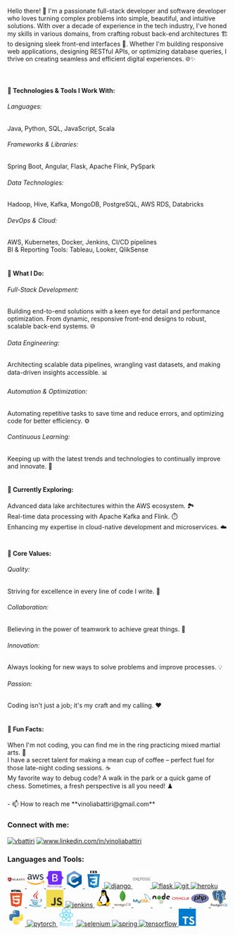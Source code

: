 
Hello there! 👋 I'm a passionate full-stack developer and software developer who loves turning complex problems into simple, beautiful, and intuitive solutions. With over a decade of experience in the tech industry, I've honed my skills in various domains, from crafting robust back-end architectures 🏗️ to designing sleek front-end interfaces 🎨. Whether I'm building responsive web applications, designing RESTful APIs, or optimizing database queries, I thrive on creating seamless and efficient digital experiences. 🌐✨<br><br><br>


<h4>🔧 Technologies & Tools I Work With:</h4>
<h6>Languages:</h6> Java, Python, SQL, JavaScript, Scala<br>
<h6>Frameworks & Libraries:</h6> Spring Boot, Angular, Flask, Apache Flink, PySpark<br>
<h6>Data Technologies:</h6> Hadoop, Hive, Kafka, MongoDB, PostgreSQL, AWS RDS, Databricks<br>
<h6>DevOps & Cloud:</h6> AWS, Kubernetes, Docker, Jenkins, CI/CD pipelines<br>
BI & Reporting Tools:</h6> Tableau, Looker, QlikSense<br><br>
<h4>🧠 What I Do:</h4>
<h6>Full-Stack Development:</h6> Building end-to-end solutions with a keen eye for detail and performance optimization. From dynamic, responsive front-end designs to robust, scalable back-end systems. 🌐<br>
<h6>Data Engineering:</h6> Architecting scalable data pipelines, wrangling vast datasets, and making data-driven insights accessible. 📊<br>
<h6>Automation & Optimization:</h6> Automating repetitive tasks to save time and reduce errors, and optimizing code for better efficiency. ⚙️<br>
<h6>Continuous Learning:</h6> Keeping up with the latest trends and technologies to continually improve and innovate. 🚀<br><br>
<h4>🌱 Currently Exploring:</h4>
Advanced data lake architectures within the AWS ecosystem. 🏞️<br>
Real-time data processing with Apache Kafka and Flink. ⏱️<br>
Enhancing my expertise in cloud-native development and microservices. ☁️<br><br>
<h4>🎯 Core Values:</h4>
<h6>Quality:</h6> Striving for excellence in every line of code I write. 💎<br>
<h6>Collaboration:</h6> Believing in the power of teamwork to achieve great things. 🤝<br>
<h6>Innovation:</h6> Always looking for new ways to solve problems and improve processes. 💡<br>
<h6>Passion:</h6> Coding isn't just a job; it's my craft and my calling. ❤️<br><br>
<h4>🌟 Fun Facts:</h4>
When I'm not coding, you can find me in the ring practicing mixed martial arts. 🥋<br>
I have a secret talent for making a mean cup of coffee – perfect fuel for those late-night coding sessions. ☕<br>
My favorite way to debug code? A walk in the park or a quick game of chess. Sometimes, a fresh perspective is all you need! ♟️<br><br>
- 📫 How to reach me **vinoliabattiri@gmail.com**<br>
<h3 align="left">Connect with me:</h3>
<p align="left">
<a href="https://twitter.com/vbattiri" target="blank"><img align="center" src="https://raw.githubusercontent.com/rahuldkjain/github-profile-readme-generator/master/src/images/icons/Social/twitter.svg" alt="vbattiri" height="30" width="40" /></a>
<a href="https://www.linkedin.com/in/vinoliabattiri/" target="blank"><img align="center" src="https://raw.githubusercontent.com/rahuldkjain/github-profile-readme-generator/master/src/images/icons/Social/linked-in-alt.svg" alt="www.linkedin.com/in/vinoliabattiri" height="30" width="40" /></a>
</p>

<h3 align="left">Languages and Tools:</h3>
<p align="left"> <a href="https://angular.io" target="_blank" rel="noreferrer"> <img src="https://raw.githubusercontent.com/devicons/devicon/master/icons/angularjs/angularjs-original-wordmark.svg" alt="angularjs" width="40" height="40"/> </a> <a href="https://aws.amazon.com" target="_blank" rel="noreferrer"> <img src="https://raw.githubusercontent.com/devicons/devicon/master/icons/amazonwebservices/amazonwebservices-original-wordmark.svg" alt="aws" width="40" height="40"/> </a> <a href="https://getbootstrap.com" target="_blank" rel="noreferrer"> <img src="https://raw.githubusercontent.com/devicons/devicon/master/icons/bootstrap/bootstrap-plain-wordmark.svg" alt="bootstrap" width="40" height="40"/> </a> <a href="https://www.cprogramming.com/" target="_blank" rel="noreferrer"> <img src="https://raw.githubusercontent.com/devicons/devicon/master/icons/c/c-original.svg" alt="c" width="40" height="40"/> </a> <a href="https://www.w3schools.com/css/" target="_blank" rel="noreferrer"> <img src="https://raw.githubusercontent.com/devicons/devicon/master/icons/css3/css3-original-wordmark.svg" alt="css3" width="40" height="40"/> </a> <a href="https://www.djangoproject.com/" target="_blank" rel="noreferrer"> <img src="https://cdn.worldvectorlogo.com/logos/django.svg" alt="django" width="40" height="40"/> </a> <a href="https://expressjs.com" target="_blank" rel="noreferrer"> <img src="https://raw.githubusercontent.com/devicons/devicon/master/icons/express/express-original-wordmark.svg" alt="express" width="40" height="40"/> </a> <a href="https://flask.palletsprojects.com/" target="_blank" rel="noreferrer"> <img src="https://www.vectorlogo.zone/logos/pocoo_flask/pocoo_flask-icon.svg" alt="flask" width="40" height="40"/> </a> <a href="https://git-scm.com/" target="_blank" rel="noreferrer"> <img src="https://www.vectorlogo.zone/logos/git-scm/git-scm-icon.svg" alt="git" width="40" height="40"/> </a> <a href="https://heroku.com" target="_blank" rel="noreferrer"> <img src="https://www.vectorlogo.zone/logos/heroku/heroku-icon.svg" alt="heroku" width="40" height="40"/> </a> <a href="https://www.w3.org/html/" target="_blank" rel="noreferrer"> <img src="https://raw.githubusercontent.com/devicons/devicon/master/icons/html5/html5-original-wordmark.svg" alt="html5" width="40" height="40"/> </a> <a href="https://www.java.com" target="_blank" rel="noreferrer"> <img src="https://raw.githubusercontent.com/devicons/devicon/master/icons/java/java-original.svg" alt="java" width="40" height="40"/> </a> <a href="https://developer.mozilla.org/en-US/docs/Web/JavaScript" target="_blank" rel="noreferrer"> <img src="https://raw.githubusercontent.com/devicons/devicon/master/icons/javascript/javascript-original.svg" alt="javascript" width="40" height="40"/> </a> <a href="https://www.jenkins.io" target="_blank" rel="noreferrer"> <img src="https://www.vectorlogo.zone/logos/jenkins/jenkins-icon.svg" alt="jenkins" width="40" height="40"/> </a> <a href="https://www.linux.org/" target="_blank" rel="noreferrer"> <img src="https://raw.githubusercontent.com/devicons/devicon/master/icons/linux/linux-original.svg" alt="linux" width="40" height="40"/> </a> <a href="https://www.mongodb.com/" target="_blank" rel="noreferrer"> <img src="https://raw.githubusercontent.com/devicons/devicon/master/icons/mongodb/mongodb-original-wordmark.svg" alt="mongodb" width="40" height="40"/> </a> <a href="https://www.mysql.com/" target="_blank" rel="noreferrer"> <img src="https://raw.githubusercontent.com/devicons/devicon/master/icons/mysql/mysql-original-wordmark.svg" alt="mysql" width="40" height="40"/> </a> <a href="https://nodejs.org" target="_blank" rel="noreferrer"> <img src="https://raw.githubusercontent.com/devicons/devicon/master/icons/nodejs/nodejs-original-wordmark.svg" alt="nodejs" width="40" height="40"/> </a> <a href="https://www.oracle.com/" target="_blank" rel="noreferrer"> <img src="https://raw.githubusercontent.com/devicons/devicon/master/icons/oracle/oracle-original.svg" alt="oracle" width="40" height="40"/> </a> <a href="https://www.php.net" target="_blank" rel="noreferrer"> <img src="https://raw.githubusercontent.com/devicons/devicon/master/icons/php/php-original.svg" alt="php" width="40" height="40"/> </a> <a href="https://www.postgresql.org" target="_blank" rel="noreferrer"> <img src="https://raw.githubusercontent.com/devicons/devicon/master/icons/postgresql/postgresql-original-wordmark.svg" alt="postgresql" width="40" height="40"/> </a> <a href="https://www.python.org" target="_blank" rel="noreferrer"> <img src="https://raw.githubusercontent.com/devicons/devicon/master/icons/python/python-original.svg" alt="python" width="40" height="40"/> </a> <a href="https://pytorch.org/" target="_blank" rel="noreferrer"> <img src="https://www.vectorlogo.zone/logos/pytorch/pytorch-icon.svg" alt="pytorch" width="40" height="40"/> </a> <a href="https://reactjs.org/" target="_blank" rel="noreferrer"> <img src="https://raw.githubusercontent.com/devicons/devicon/master/icons/react/react-original-wordmark.svg" alt="react" width="40" height="40"/> </a> <a href="https://www.selenium.dev" target="_blank" rel="noreferrer"> <img src="https://raw.githubusercontent.com/detain/svg-logos/780f25886640cef088af994181646db2f6b1a3f8/svg/selenium-logo.svg" alt="selenium" width="40" height="40"/> </a> <a href="https://spring.io/" target="_blank" rel="noreferrer"> <img src="https://www.vectorlogo.zone/logos/springio/springio-icon.svg" alt="spring" width="40" height="40"/> </a> <a href="https://www.tensorflow.org" target="_blank" rel="noreferrer"> <img src="https://www.vectorlogo.zone/logos/tensorflow/tensorflow-icon.svg" alt="tensorflow" width="40" height="40"/> </a> <a href="https://www.typescriptlang.org/" target="_blank" rel="noreferrer"> <img src="https://raw.githubusercontent.com/devicons/devicon/master/icons/typescript/typescript-original.svg" alt="typescript" width="40" height="40"/> </a> </p>

